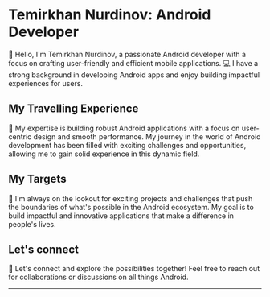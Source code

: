 # Temirkhan Nurdinov: Android Developer
👋 Hello, I'm Temirkhan Nurdinov, a passionate Android developer with a focus on crafting user-friendly and efficient mobile applications. 💻 I have a strong background in developing Android apps and enjoy building impactful experiences for users.

## My Travelling Experience
📱 My expertise is building robust Android applications with a focus on user-centric design and smooth performance. My journey in the world of Android development has been filled with exciting challenges and opportunities, allowing me to gain solid experience in this dynamic field.

## My Targets
🚀 I'm always on the lookout for exciting projects and challenges that push the boundaries of what's possible in the Android ecosystem. My goal is to build impactful and innovative applications that make a difference in people's lives.

## Let's connect
🌟 Let's connect and explore the possibilities together! Feel free to reach out for collaborations or discussions on all things Android.
___
<!--
Here are some ideas to get you started:

- 🔭 I’m currently working on ...
- 🌱 I’m currently learning ...
- 👯 I’m looking to collaborate on ...
- 🤔 I’m looking for help with ...
- 💬 Ask me about ...
- 📫 How to reach me: ...
- 😄 Pronouns: ...
- ⚡ Fun fact: ...
-->

